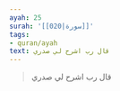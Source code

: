 ```yaml
---
ayah: 25
surah: '[[020|سورة]]'
tags:
- quran/ayah
text: قال رب اشرح لي صدري
---
```

> قال رب اشرح لي صدري
